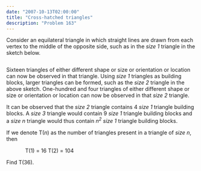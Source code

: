 ```yaml
---
date: "2007-10-13T02:00:00"
title: "Cross-hatched triangles"
description: "Problem 163"
---
```


<p>Consider an equilateral triangle in which straight lines are drawn from each vertex to the middle of the opposite side, such as in the <i>size 1</i> triangle in the sketch below.</p>
<div style="text-align:center;"><img alt="" class="dark_img" src="/images/p163.gif"/></div>
<p>Sixteen triangles of either different shape or size or orientation or location can now be observed in that triangle. Using <i>size 1</i> triangles as building blocks, larger triangles can be formed, such as the <i>size 2</i> triangle in the above sketch. One-hundred and four triangles of either different shape or size or orientation or location can now be observed in that <i>size 2</i> triangle.</p>
<p>It can be observed that the <i>size 2</i> triangle contains 4 <i>size 1</i> triangle building blocks. A <i>size 3</i> triangle would contain 9 <i>size 1</i> triangle building blocks and a <i>size n</i> triangle would thus contain <i>n<sup>2</sup> size 1</i> triangle building blocks.</p>
<p>If we denote T(<var>n</var>) as the number of triangles present in a triangle of <i>size <var>n</var></i>, then</p>
<p style="margin-left:50px;">T(1) = 16
T(2) = 104</p>
<p>Find T(36).</p>

